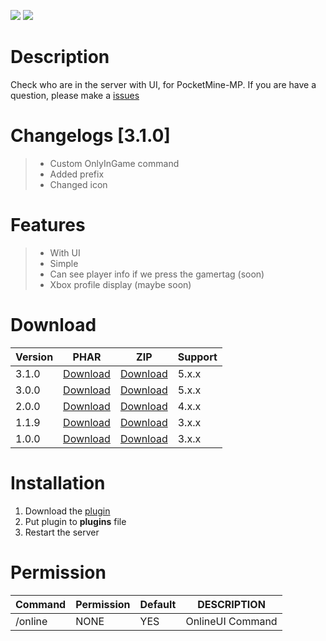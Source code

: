 [![](https://poggit.pmmp.io/shield.state/OnlineUI)](https://poggit.pmmp.io/p/OnlineUI)
[![](https://poggit.pmmp.io/shield.dl.total/OnlineUI)](https://poggit.pmmp.io/p/OnlineUI)

# Description
Check who are in the server with UI, for PocketMine-MP. If you are have a question, please make a [issues](https://github.com/Kylan1940/OnlineUI/issues/new)

# Changelogs [3.1.0]
>- Custom OnlyInGame command
>- Added prefix
>- Changed icon

# Features
>- With UI
>- Simple
>- Can see player info if we press the gamertag (soon)
>- Xbox profile display (maybe soon)

# Download
| Version | PHAR | ZIP | Support |
|---|---|---|---|
| 3.1.0 | [Download](https://poggit.pmmp.io/p/OnlineUI/3.1.0) | [Download](https://github.com/Kylan1940/OnlineUI/archive/refs/tags/3.1.0.zip) | 5.x.x |
| 3.0.0 | [Download](https://poggit.pmmp.io/p/OnlineUI/3.0.0) | [Download](https://github.com/Kylan1940/OnlineUI/archive/refs/tags/3.0.0.zip) | 5.x.x |
| 2.0.0 | [Download](https://poggit.pmmp.io/p/OnlineUI/2.0.0) | [Download](https://github.com/Kylan1940/OnlineUI/archive/refs/tags/2.0.0.zip) | 4.x.x |
| 1.1.9 | [Download](https://poggit.pmmp.io/p/OnlineUI/1.1.9) | [Download](https://github.com/Kylan1940/OnlineUI/archive/refs/tags/1.1.9.zip) | 3.x.x |
| 1.0.0 | [Download](https://poggit.pmmp.io/p/OnlineUI/1.0.0) | [Download](https://github.com/Kylan1940/OnlineUI/archive/refs/tags/1.0.0.zip) | 3.x.x |

# Installation
1. Download the [plugin](https://github.com/Kylan1940/OnlineUI/releases/download/OnlineUI/OnlineUI_v3.0.0.phar)
3. Put plugin to **plugins** file
4. Restart the server

# Permission
| Command | Permission | Default | DESCRIPTION |
|---|---|---|---|
| /online | NONE | YES | OnlineUI Command |
